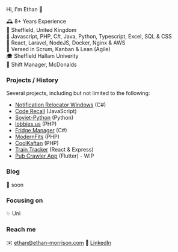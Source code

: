 Hi, I'm Ethan 👋
  
🕰️ 8+ Years Experience   
📍 Sheffield, United Kingdom  
🧠 Javascript, PHP, C#, Java, Python, Typescript, Excel, SQL & CSS  
💖 React, Laravel, NodeJS, Docker, Nginx & AWS  
🤖 Versed in Scrum, Kanban & Lean (Agile)  
🎓 Sheffield Hallam Univerity   
🏢 Shift Manager, McDonalds

### Projects / History
Several projects, including but not limited to the following:
* [Notification Relocator Windows](https://github.com/emorrisn/Notification-Relocator-Windows-) (C#)
* [Code Recall](https://github.com/emorrisn/code-recall) (JavaScript)
* [Soviet-Python](https://github.com/emorrisn/Soviet-Python-A-level-coursework) (Python)
* [lobbies.us](https://github.com/emorrisn/lobbies) (PHP)
* [Fridge Manager](https://github.com/emorrisn/FridgeManager) (C#)
* [ModernFits](https://github.com/itse-group4/ModernFits) (PHP)
* [CoolKaftan](https://github.com/PatJNewellSHU/CoolKaftanGroup17) (PHP)
* [Train Tracker](https://github.com/emorrisn/3Squared-Train-Tracker) (React & Express)
* [Pub Crawler App](https://github.com/emorrisn/Pub-Crawl-App) (Flutter) - WIP
  
### Blog
🐢 soon

### Focusing on
✨ Uni

### Reach me
✉️ ethan@ethan-morrison.com
📝 [LinkedIn](https://www.linkedin.com/in/ethan-morrison-74b638155/)
